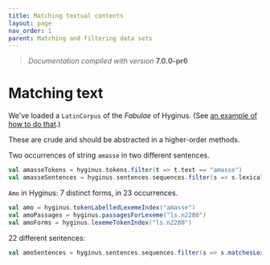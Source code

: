 ```yaml
---
title: Matching textual contents
layout: page
nav_order: 1
parent: Matching and filtering data sets
---
```


> *Documentation compiled with version* **7.0.0-pr6**

# Matching text


We've loaded a `LatinCorpus` of the *Fabulae* of Hyginus. (See [an example of how to do that](../../datamodels/parsedTokenSequence/).)


These are crude and should be abstracted in a higher-order methods.

Two occurrences of string `amasse` in two different sentences.

```scala
val amasseTokens = hyginus.tokens.filter(t => t.text == "amasse")
val amasseSentences = hyginus.sentences.sequences.filter(s => s.lexicalText.contains("amasse"))
```


`Amo` in Hyginus: 7 distinct forms, in 23 occurrences.
```scala
val amo = hyginus.tokenLabelledLexemeIndex("amasse")
val amoPassages = hyginus.passagesForLexeme("ls.n2280")
val amoForms = hyginus.lexemeTokenIndex("ls.n2280")
```

22 different sentences:

```scala
val amoSentences = hyginus.sentences.sequences.filter(s => s.matchesLexeme("ls.n2280"))
```
